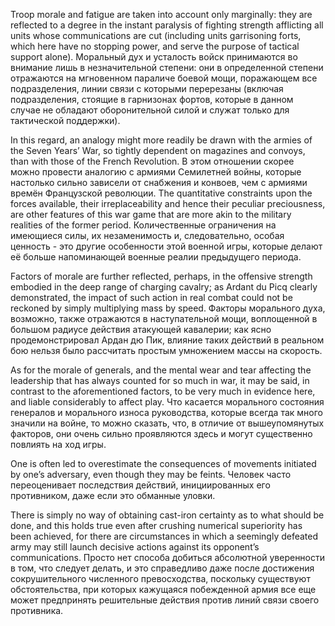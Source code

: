 
Troop morale and fatigue are taken into account only marginally: they are reflected to a degree in the instant paralysis of fighting strength afflicting all units whose communications are cut (including units garrisoning forts, which here have no stopping power, and serve the purpose of tactical support alone).
Моральный дух и усталость войск принимаются во внимание лишь в незначительной степени: они в определенной степени отражаются на мгновенном параличе боевой мощи, поражающем все подразделения, линии связи с которыми перерезаны (включая подразделения, стоящие в гарнизонах фортов, которые в данном случае не обладают оборонительной силой и служат только для тактической поддержки).

In this regard, an analogy might more readily be drawn with the armies of the Seven Years’ War, so tightly dependent on magazines and convoys, than with those of the French Revolution.
В этом отношении скорее можно провести аналогию с армиями Семилетней войны, которые настолько сильно зависели от снабжения и конвоев, чем с армиями времён Французской революции.
The quantitative constraints upon the forces available, their irreplaceability and hence their peculiar preciousness, are other features of this war game that are more akin to the military realities of the former period.
Количественные ограничения на имеющиеся силы, их незаменимость и, следовательно, особая ценность - это другие особенности этой военной игры, которые делают её больше напоминающей военные реалии предыдущего периода.

Factors of morale are further reflected, perhaps, in the offensive strength embodied in the deep range of charging cavalry; as Ardant du Picq clearly demonstrated, the impact of such action in real combat could not be reckoned by simply multiplying mass by speed.
Факторы морального духа, возможно, также отражаются в наступательной мощи, воплощенной в большом радиусе действия атакующей кавалерии; как ясно продемонстрировал Ардан дю Пик, влияние таких действий в реальном бою нельзя было рассчитать простым умножением массы на скорость.

As for the morale of generals, and the mental wear and tear affecting the leadership that has always counted for so much in war, it may be said, in contrast to the aforementioned factors, to be very much in evidence here, and liable considerably to affect play.
Что касается морального состояния генералов и морального износа руководства, которые всегда так много значили на войне, то можно сказать, что, в отличие от вышеупомянутых факторов, они очень сильно проявляются здесь и могут существенно повлиять на ход игры.

One is often led to overestimate the consequences of movements initiated by one’s adversary, even though they may be feints.
Человек часто переоценивает последствия действий, инициированных его противником, даже если это обманные уловки.

There is simply no way of obtaining cast-iron certainty as to what should be done, and this holds true even after crushing numerical superiority has been achieved, for there are circumstances in which a seemingly defeated army may still launch decisive actions against its opponent’s communications.
Просто нет способа добиться абсолютной уверенности в том, что следует делать, и это справедливо даже после достижения сокрушительного численного превосходства, поскольку существуют обстоятельства, при которых кажущаяся побежденной армия все еще может предпринять решительные действия против линий связи своего противника.
